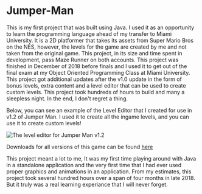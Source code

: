 # Jumper-Man
This is my first project that was built using Java. I used it as an opportunity to learn the programming language ahead of my transfer to Miami University. It is a 2D platformer that takes its assets from Super Mario Bros on the NES, however, the levels for the game are created by me and not taken from the original game. This project, in its size and time spent in development, pass Maze Runner on both accounts. This project was finished in December of 2018 before finals and I used it to get out of the final exam at my Object Oriented Programming Class at Miami University. This project got additional updates after the v1.0 update in the form of bonus levels, extra content and a level editor that can be used to create custom levels. This project took hundreds of hours to build and many a sleepless night. In the end, I don't regret a thing.

Below, you can see an example of the Level Editor that I created for use in v1.2 of Jumper Man. I used it to create all the ingame levels, and you can use it to create custom levels!

![The level editor for Jumper Man v1.2](http://alexdgray.com/imgs/jumperMan.png)

Downloads for all versions of this game can be found [here](http://www.mediafire.com/folder/b1vi39v4zk4j7/Jumper_Man)

This project meant a lot to me, It was my first time playing around with Java in a standalone application and the very first time that I had ever used proper graphics and animations in an application. From my estimates, this project took several hundred hours over a span of four months in late 2018. But it truly was a real learning experiance that I will never forget.
